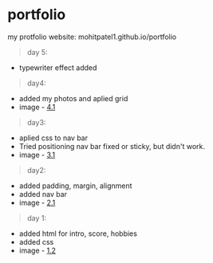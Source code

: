 # portfolio
my protfolio website: mohitpatel1.github.io/portfolio

> day 5:
- typewriter effect added

> day4:
- added my photos and aplied grid 
- image - [4.1](/progressImages/day4.png)

> day3:
- aplied css to nav bar
- Tried positioning nav bar fixed or sticky, but didn't work.
- image - [3.1](/progressImages/day3.png)

> day2:
- added padding, margin, alignment
- added nav bar
- image - [2.1](/progressImages/day2.png)

> day 1:
- added html for intro, score, hobbies
- added css
- image - [1.2](/progressImages/day1.png)

